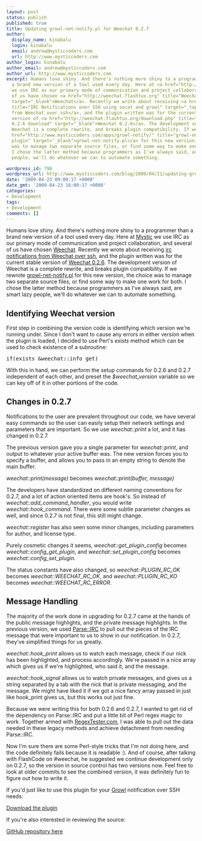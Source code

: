 ```yaml
---
layout: post
status: publish
published: true
title: Updating growl-net-notify.pl for Weechat 0.2.7
author:
  display_name: kinabalu
  login: kinabalu
  email: andrew@mysticcoders.com
  url: http://www.mysticcoders.com
author_login: kinabalu
author_email: andrew@mysticcoders.com
author_url: http://www.mysticcoders.com
excerpt: Humans love shiny. And there's nothing more shiny to a programmer than
  a brand new version of a tool used every day. Here at <a href="http://www.mysticcoders.com">Mystic</a>
  we use IRC as our primary mode of communication and project collaboration, and several
  of us have chosen <a href="http://weechat.flashtux.org" title="Weechat"
  target="_blank">Weechat</a>. Recently we wrote about receiving <a href="http://www.mysticcoders.com/blog/2009/04/15/irc-notifications-over-ssh-using-socat-and-growl/"
  title="IRC Notifications over SSH using socat and growl" target="_top">irc notifications
  from Weechat over ssh</a>, and the plugin written was for the current stable
  version of <a href="http://weechat.flashtux.org/download.php" title="Weechat
  0.2.6 download" target="_blank">Weechat 0.2.6</a>. The development version of
  Weechat is a complete rewrite, and breaks plugin compatibility. If we rewrote <a
  href="http://www.mysticcoders.com/apps/growl-notify/" title="growl-net-notify
  plugin" target="_blank">growl-net-notify.pl</a> for this new version, the choice
  was to manage two separate source files, or find some way to make one work for both.
  I chose the latter method because programmers as I've always said, are smart lazy
  people, we'll do whatever we can to automate something.

wordpress_id: 798
wordpress_url: http://www.mysticcoders.com/blog/2009/04/21/updating-growl-net-notifypl-for-weechat-027/
date: '2009-04-23 09:00:17 +0000'
date_gmt: '2009-04-23 16:00:17 +0000'
categories:
- Development
tags:
- Development
comments: []
---
```

Humans love shiny. And there's nothing more shiny to a programmer than a brand new version of a tool used every day. Here at <a href="http://www.mysticcoders.com">Mystic</a> we use IRC as our primary mode of communication and project collaboration, and several of us have chosen <a href="http://weechat.flashtux.org" title="Weechat" target="_blank">Weechat</a>. Recently we wrote about receiving <a href="http://www.mysticcoders.com/blog/2009/04/15/irc-notifications-over-ssh-using-socat-and-growl/" title="IRC Notifications over SSH using socat and growl" target="_top">irc notifications from Weechat over ssh</a>, and the plugin written was for the current stable version of <a href="http://weechat.flashtux.org/download.php" title="Weechat 0.2.6 download" target="_blank">Weechat 0.2.6</a>. The development version of Weechat is a complete rewrite, and breaks plugin compatibility. If we rewrote <a href="http://www.mysticcoders.com/apps/growl-notify/" title="growl-net-notify plugin" target="_blank">growl-net-notify.pl</a> for this new version, the choice was to manage two separate source files, or find some way to make one work for both. I chose the latter method because programmers as I've always said, are smart lazy people, we'll do whatever we can to automate something.
<a id="more"></a><a id="more-798"></a>

<h2>Identifying Weechat version</h2>

First step in combining the version code is identifying which version we're running under. Since I don't want to cause any errors in either version when the plugin is loaded, I decided to use Perl's <em>exists</em> method which can be used to check existence of a subroutine:


<pre>if(exists &amp;weechat::info_get)</pre>

With this in hand, we can perform the setup commands for 0.2.6 and 0.2.7 independent of each other, and preset the <em>$weechat_version</em> variable so we can key off of it in other portions of the code.


<h2>Changes in 0.2.7</h2>

Notifications to the user are prevalent throughout our code, we have several easy commands so the user can easily setup their network settings and parameters that are important. So we use <em>weechat::print</em> a lot, and it has changed in 0.2.7.


The previous version gave you a single parameter for <em>weechat::print</em>, and output to whatever your active buffer was. The new version forces you to specify a buffer, and allows you to pass in an empty string to denote the main buffer.


<em>weechat::print(message)</em> becomes <em>weechat::print(buffer, message)</em>

The developers have standardized on different naming conventions for 0.2.7, and a lot of action oriented items are hook's. So instead of <em>weechat::add_command_handler</em>, you would write <em>weechat::hook_command</em>. There were some subtle parameter changes as well, and since 0.2.7 is not final, this still might change.


<em>weechat::register</em> has also seen some minor changes, including parameters for author, and license type.<br />


Purely cosmetic changes it seems, <em>weechat::get_plugin_config</em> becomes <em>weechat::config_get_plugin</em>, and <em>weechat::set_plugin_config</em> becomes <em>weechat::config_set_plugin</em>.


The status constants have also changed, so <em>weechat::PLUGIN_RC_OK</em> becomes <em>weechat::WEECHAT_RC_OK</em>, and <em>weechat::PLUGIN_RC_KO</em> becomes <em>weechat::WEECHAT_RC_ERROR</em>.


<h2>Message Handling</h2>

The majority of the work done in upgrading for 0.2.7 came at the hands of the public message highlights, and the private message highlights. In the previous version, we used <a href="http://search.cpan.org/~bingos/Parse-IRC-1.12/" title="Parse::IRC" target="_blank">Parse::IRC</a> to pull out the pieces of the IRC message that were important to us to show in our notification. In 0.2.7, they've simplified things for us greatly.


<em>weechat::hook_print</em> allows us to watch each message, check if our nick has been highlighted, and process accordingly. We're passed in a nice array which gives us if we're highlighted, who said it, and the message.


<em>weechat::hook_signal</em> allows us to watch private messages, and gives us a string separated by a tab with the nick that is private messaging, and the message. We might have liked it if we got a nice fancy array passed in just like hook_print gives us, but this works out just fine.


Because we were writing this for both 0.2.6 and 0.2.7, I wanted to get rid of the dependency on Parse::IRC and put a little bit of Perl regex magic to work. Together armed with <a href="http://www.regextester.com" title="RegexTester.com" target="_blank">RegexTester.com</a>, I was able to pull out the data needed in these legacy methods and achieve detachment from needing Parse::IRC.


Now I'm sure there are some Perl-style tricks that I'm not doing here, and the code definitely fails because it is readable :). And of course, after talking with FlashCode on #weechat, he suggested we continue development only on 0.2.7, so the version in source control has two versions now. Feel free to look at older commits to see the combined version, it was definitely fun to figure out how to write it.<br />


If you'd just like to use this plugin for your <a href="http://growl.info" title="Growl" target="_blank">Growl</a> notification over SSH needs:


<a href="http://www.mysticcoders.com/apps/growl-notify/" title="growl-net-notify plugin" target="_blank">Download the plugin</a>


If you're also interested in reviewing the source:


<a href="http://github.com/kinabalu/weechat-plugins/tree/master" title="GitHub Repository for Weechat Plugin" target="_blank">GitHub repository here</a>


